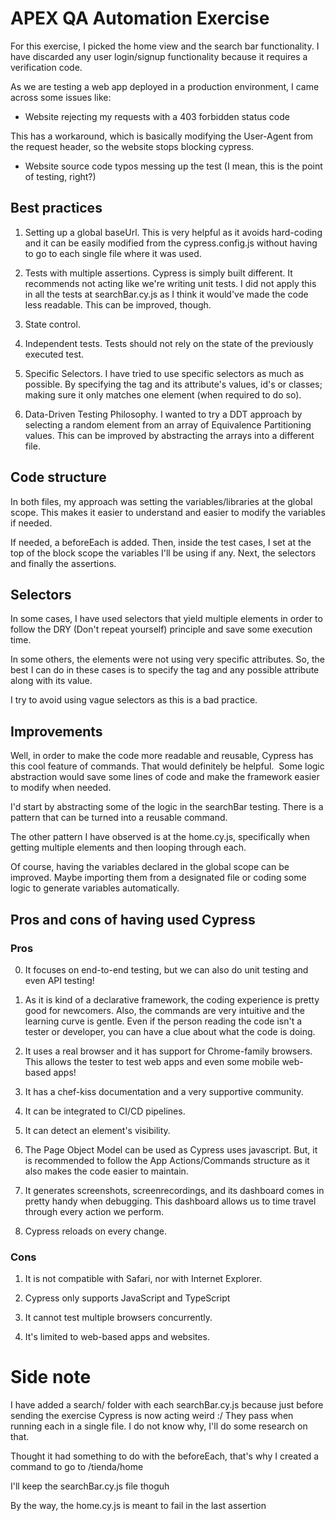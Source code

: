 # APEX QA Automation Exercise


For this exercise, I picked the home view and the search bar functionality.
I have discarded any user login/signup functionality because it requires
a verification code.


As we are testing a web app deployed in a production environment, I came across some issues like:


- Website rejecting my requests with a 403 forbidden status code


This has a workaround, which is basically modifying the
User-Agent from the request header, so the website stops
blocking cypress.


- Website source code typos messing up the test (I mean, this is the point of testing, right?)


## Best practices
1. Setting up a global baseUrl. This is very helpful as it avoids hard-coding and it can be easily modified from the cypress.config.js without having to go to each single file where it was used.


2. Tests with multiple assertions. Cypress is simply built different. It recommends not acting like we're writing unit tests. I did not apply this in all the tests at searchBar.cy.js as I think it would've made the code less readable. This can be improved, though.


3. State control.


4. Independent tests. Tests should not rely on the state of the previously executed test.


5. Specific Selectors. I have tried to use specific selectors as much as possible. By specifying the tag and its attribute's values, id's or classes; making sure it only matches one element (when required to do so).


6. Data-Driven Testing Philosophy. I wanted to try a DDT approach by selecting a random element from an array of Equivalence Partitioning values. This can be improved by abstracting the arrays into a different file.


## Code structure
In both files, my approach was setting the variables/libraries at the global scope. This makes it easier to understand and easier to modify the variables if needed.


If needed, a beforeEach is added. Then, inside the test cases, I set at the top of the block scope the variables I'll be using if any. Next, the selectors and finally the assertions.


## Selectors
In some cases, I have used selectors that yield multiple elements in order to follow the DRY (Don't repeat yourself) principle and save some execution time.


In some others, the elements were not using very specific attributes. So, the best I can do in these cases is to specify the tag and any possible attribute along with its value.


I try to avoid using vague selectors as this is a bad practice.


## Improvements
Well, in order to make the code more readable and reusable, Cypress has this cool feature of commands. That would definitely be helpful.  Some logic abstraction would save some lines of code and make the framework easier to modify when needed.


I'd start by abstracting some of the logic in the searchBar testing. There is a pattern that can be turned into a reusable command.


The other pattern I have observed is at the home.cy.js, specifically when getting multiple elements and then looping through each.


Of course, having the variables declared in the global scope can be improved. Maybe importing them from a designated file or coding some logic to generate variables automatically.


## Pros and cons of having used Cypress


### Pros
0. It focuses on end-to-end testing, but we can also do unit testing and even API testing!


1. As it is kind of a declarative framework, the coding experience is pretty good for newcomers. Also, the commands are very intuitive and the learning curve is gentle. Even if the person reading the code isn't a tester or developer, you can have a clue about what the code is doing.


2. It uses a real browser and it has support for Chrome-family browsers. This allows the tester to test web apps and even some mobile web-based apps!


3. It has a chef-kiss documentation and a very supportive community.


4. It can be integrated to CI/CD pipelines.


5. It can detect an element's visibility.


6. The Page Object Model can be used as Cypress uses javascript. But, it is recommended to follow the App Actions/Commands structure as it also makes the code easier to maintain.


7. It generates screenshots, screenrecordings, and its dashboard comes in pretty handy when debugging. This dashboard allows us to time travel through every action we perform.


8. Cypress reloads on every change.


### Cons


1. It is not compatible with Safari, nor with Internet Explorer.


2. Cypress only supports JavaScript and TypeScript


3. It cannot test multiple browsers concurrently.


4. It's limited to web-based apps and websites.

# Side note

I have added a search/ folder with each searchBar.cy.js because just before sending the exercise Cypress is now acting weird :/
They pass when running each in a single file. I do not know why, I'll do some research on that.

Thought it had something to do with the beforeEach, that's why I created a command to go to /tienda/home

I'll keep the searchBar.cy.js file thoguh

By the way, the home.cy.js is meant to fail in the last assertion